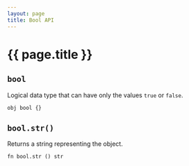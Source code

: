 ```yaml
---
layout: page
title: Bool API
---
```


# {{ page.title }}

## `bool`
Logical data type that can have only the values `true` or `false`.

```the
obj bool {}
```

## `bool.str()`
Returns a string representing the object.

```the
fn bool.str () str
```
